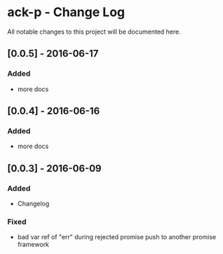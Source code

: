 # ack-p - Change Log
All notable changes to this project will be documented here.

## [0.0.5] - 2016-06-17
### Added
- more docs

## [0.0.4] - 2016-06-16
### Added
- more docs

## [0.0.3] - 2016-06-09
### Added
- Changelog
### Fixed
- bad var ref of "err" during rejected promise push to another promise framework
